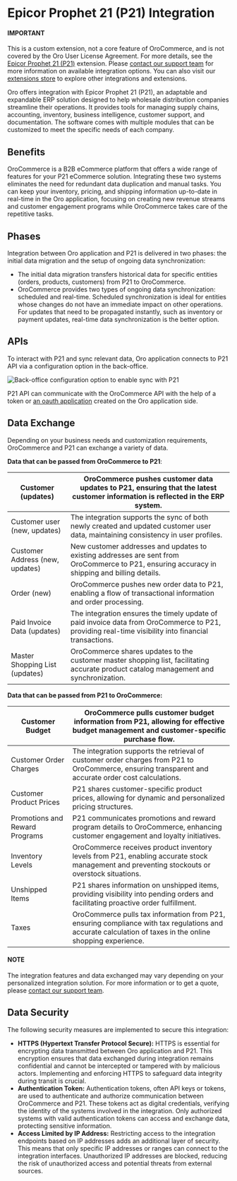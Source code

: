 <a id="integrations-erp-epicor"></a>

# Epicor Prophet 21 (P21) Integration

#### IMPORTANT
This is a custom extension, not a core feature of OroCommerce, and is not covered by the Oro User License Agreement. For more details, see the <a href="https://extensions.oroinc.com/orocommerce/extension/p21-erp-integration/" target="_blank">Epicor Prophet 21 (P21)</a> extension. Please <a href="https://oroinc.com/contact-us/" target="_blank">contact our support team</a> for more information on available integration options. You can also visit our <a href="https://extensions.oroinc.com/" target="_blank">extensions store</a> to explore other integrations and extensions.

Oro offers integration with Epicor Prophet 21 (P21), an adaptable and expandable ERP solution designed to help wholesale distribution companies streamline their operations. It provides tools for managing supply chains, accounting, inventory, business intelligence, customer support, and documentation. The software comes with multiple modules that can be customized to meet the specific needs of each company.

## Benefits

OroCommerce is a B2B eCommerce platform that offers a wide range of features for your P21 eCommerce solution. Integrating these two systems eliminates the need for redundant data duplication and manual tasks. You can keep your inventory, pricing, and shipping information up-to-date in real-time in the Oro application, focusing on creating new revenue streams and customer engagement programs while OroCommerce takes care of the repetitive tasks.

## Phases

Integration between Oro application and P21 is delivered in two phases: the initial data migration and the setup of ongoing data synchronization:

* The initial data migration transfers historical data for specific entities (orders, products, customers) from P21 to OroCommerce.
* OroCommerce provides two types of ongoing data synchronization: scheduled and real-time. Scheduled synchronization is ideal for entities whose changes do not have an immediate impact on other operations. For updates that need to be propagated instantly, such as inventory or payment updates, real-time data synchronization is the better option.

## APIs

To interact with P21 and sync relevant data, Oro application connects to P21 API via a configuration option in the back-office.

![Back-office configuration option to enable sync with P21](user/img/integrations/epicor-prophet-21.png)

P21 API can communicate with the OroCommerce API with the help of a token or [an oauth application](../../../back-office/customers/customer-user-oauth-app/index.md#customer-user-oauth-app) created on the Oro application side.

## Data Exchange

Depending on your business needs and customization requirements, OroCommerce and P21 can exchange a variety of data.

**Data that can be passed from OroCommerce to P21**:

| Customer (updates)              | OroCommerce pushes customer data updates to P21, ensuring that the latest customer information is reflected in the ERP system.                      |
|---------------------------------|-----------------------------------------------------------------------------------------------------------------------------------------------------|
| Customer user (new, updates)    | The integration supports the sync of both newly created and updated customer user data, maintaining consistency in user profiles.                   |
| Customer Address (new, updates) | New customer addresses and updates to existing addresses are sent from OroCommerce to P21, ensuring accuracy in shipping and billing details.       |
| Order (new)                     | OroCommerce pushes new order data to P21, enabling a flow of transactional information and order processing.                                        |
| Paid Invoice Data (updates)     | The integration ensures the timely update of paid invoice data from OroCommerce to P21, providing real-time visibility into financial transactions. |
| Master Shopping List (updates)  | OroCommerce shares updates to the customer master shopping list, facilitating accurate product catalog management and synchronization.              |

**Data that can be passed from P21 to OroCommerce:**

| Customer Budget                | OroCommerce pulls customer budget information from P21, allowing for effective budget management and customer-specific purchase flow.                     |
|--------------------------------|-----------------------------------------------------------------------------------------------------------------------------------------------------------|
| Customer Order Charges         | The integration supports the retrieval of customer order charges from P21 to OroCommerce, ensuring transparent and accurate order cost calculations.      |
| Customer Product Prices        | P21 shares customer-specific product prices, allowing for dynamic and personalized pricing structures.                                                    |
| Promotions and Reward Programs | P21 communicates promotions and reward program details to OroCommerce, enhancing customer engagement and loyalty initiatives.                             |
| Inventory Levels               | OroCommerce receives product inventory levels from P21, enabling accurate stock management and preventing stockouts or overstock situations.              |
| Unshipped Items                | P21 shares information on unshipped items, providing visibility into pending orders and facilitating proactive order fulfillment.                         |
| Taxes                          | OroCommerce pulls tax information from P21, ensuring compliance with tax regulations and accurate calculation of taxes in the online shopping experience. |

#### NOTE
The integration features and data exchanged may vary depending on your personalized integration solution. For more information or to get a quote, please <a href="https://oroinc.com/contact-us/" target="_blank">contact our support team</a>.

## Data Security

The following security measures are implemented to secure this integration:

* **HTTPS (Hypertext Transfer Protocol Secure):** HTTPS is essential for encrypting data transmitted between Oro application and P21. This encryption ensures that data exchanged during integration remains confidential and cannot be intercepted or tampered with by malicious actors. Implementing and enforcing HTTPS to safeguard data integrity during transit is crucial.
* **Authentication Token:** Authentication tokens, often API keys or tokens, are used to authenticate and authorize communication between OroCommerce and P21. These tokens act as digital credentials, verifying the identity of the systems involved in the integration. Only authorized systems with valid authentication tokens can access and exchange data, protecting sensitive information.
* **Access Limited by IP Address:** Restricting access to the integration endpoints based on IP addresses adds an additional layer of security. This means that only specific IP addresses or ranges can connect to the integration interfaces. Unauthorized IP addresses are blocked, reducing the risk of unauthorized access and potential threats from external sources.
